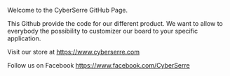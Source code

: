 Welcome to the CyberSerre GitHub Page.


This Github provide the code for our different product. We want to allow to everybody the possibility to customizer our board to your specific application.

Visit our store at https://www.cyberserre.com

Follow us on Facebook https://www.facebook.com/CyberSerre
